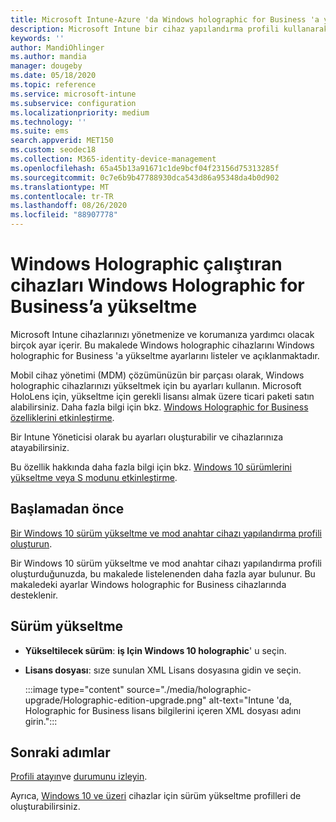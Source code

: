 ```yaml
---
title: Microsoft Intune-Azure 'da Windows holographic for Business 'a yükseltme | Microsoft Docs
description: Microsoft Intune bir cihaz yapılandırma profili kullanarak Windows 10 holographic for Business 'a yükseltin.
keywords: ''
author: MandiOhlinger
ms.author: mandia
manager: dougeby
ms.date: 05/18/2020
ms.topic: reference
ms.service: microsoft-intune
ms.subservice: configuration
ms.localizationpriority: medium
ms.technology: ''
ms.suite: ems
search.appverid: MET150
ms.custom: seodec18
ms.collection: M365-identity-device-management
ms.openlocfilehash: 65a45b13a91671c1de9bcf04f23156d75313285f
ms.sourcegitcommit: 0c7e6b9b47788930dca543d86a95348da4b0d902
ms.translationtype: MT
ms.contentlocale: tr-TR
ms.lasthandoff: 08/26/2020
ms.locfileid: "88907778"
---
```

# <a name="upgrade-devices-running-windows-holographic-to-windows-holographic-for-business"></a>Windows Holographic çalıştıran cihazları Windows Holographic for Business’a yükseltme

Microsoft Intune cihazlarınızı yönetmenize ve korumanıza yardımcı olacak birçok ayar içerir. Bu makalede Windows holographic cihazlarını Windows holographic for Business 'a yükseltme ayarlarını listeler ve açıklanmaktadır.

Mobil cihaz yönetimi (MDM) çözümünüzün bir parçası olarak, Windows holographic cihazlarınızı yükseltmek için bu ayarları kullanın. Microsoft HoloLens için, yükseltme için gerekli lisansı almak üzere ticari paketi satın alabilirsiniz. Daha fazla bilgi için bkz. [Windows Holographic for Business özelliklerini etkinleştirme](/hololens/hololens1-upgrade-enterprise).

Bir Intune Yöneticisi olarak bu ayarları oluşturabilir ve cihazlarınıza atayabilirsiniz.

Bu özellik hakkında daha fazla bilgi için bkz. [Windows 10 sürümlerini yükseltme veya S modunu etkinleştirme](edition-upgrade-configure-windows-10.md).

## <a name="before-you-begin"></a>Başlamadan önce

[Bir Windows 10 sürüm yükseltme ve mod anahtar cihazı yapılandırma profili oluşturun](edition-upgrade-configure-windows-10.md#create-the-profile).

Bir Windows 10 sürüm yükseltme ve mod anahtar cihazı yapılandırma profili oluşturduğunuzda, bu makalede listelenenden daha fazla ayar bulunur. Bu makaledeki ayarlar Windows holographic for Business cihazlarında desteklenir.

## <a name="edition-upgrade"></a>Sürüm yükseltme

- **Yükseltilecek sürüm**: **iş Için Windows 10 holographic**' u seçin.
- **Lisans dosyası**: sıze sunulan XML Lisans dosyasına gidin ve seçin.

  :::image type="content" source="./media/holographic-upgrade/Holographic-edition-upgrade.png" alt-text="Intune 'da, Holographic for Business lisans bilgilerini içeren XML dosyası adını girin.":::

## <a name="next-steps"></a>Sonraki adımlar

[Profili atayın](device-profile-assign.md)ve [durumunu izleyin](device-profile-monitor.md).

Ayrıca, [Windows 10 ve üzeri](edition-upgrade-windows-settings.md) cihazlar için sürüm yükseltme profilleri de oluşturabilirsiniz.